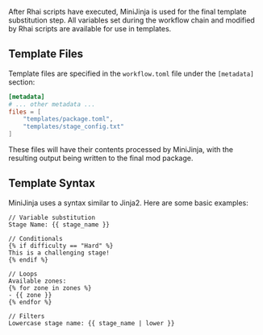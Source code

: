 

After Rhai scripts have executed, MiniJinja is used for the final template substitution step. All variables set during the workflow chain and modified by Rhai scripts are available for use in templates.

## Template Files

Template files are specified in the `workflow.toml` file under the `[metadata]` section:

```toml
[metadata]
# ... other metadata ...
files = [
    "templates/package.toml",
    "templates/stage_config.txt"
]
```

These files will have their contents processed by MiniJinja, with the resulting output being
written to the final mod package.

## Template Syntax

MiniJinja uses a syntax similar to Jinja2. Here are some basic examples:

```jinja
// Variable substitution
Stage Name: {{ stage_name }}

// Conditionals
{% if difficulty == "Hard" %}
This is a challenging stage!
{% endif %}

// Loops
Available zones:
{% for zone in zones %}
- {{ zone }}
{% endfor %}

// Filters
Lowercase stage name: {{ stage_name | lower }}
```